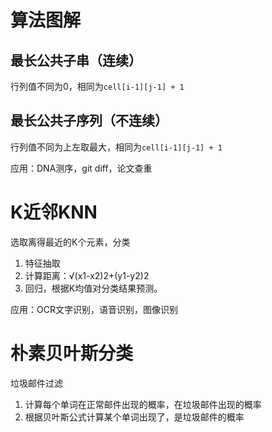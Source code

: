 # 算法图解

## 最长公共子串（连续）

行列值不同为0，相同为`cell[i-1][j-1] + 1`

## 最长公共子序列（不连续）

行列值不同为上左取最大，相同为`cell[i-1][j-1] + 1`

应用：DNA测序，git diff，论文查重

# K近邻KNN

选取离得最近的K个元素，分类

1. 特征抽取
2. 计算距离：√(x1-x2)2+(y1-y2)2
3. 回归，根据K均值对分类结果预测。

应用：OCR文字识别，语音识别，图像识别

# 朴素贝叶斯分类

垃圾邮件过滤

1. 计算每个单词在正常邮件出现的概率，在垃圾邮件出现的概率
2. 根据贝叶斯公式计算某个单词出现了，是垃圾邮件的概率
